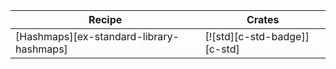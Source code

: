| Recipe | Crates |
|---|---|
| [Hashmaps][ex-standard-library-hashmaps] | [![std][c-std-badge]][c-std] |
